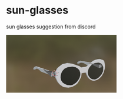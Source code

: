 # sun-glasses
sun glasses suggestion from discord
 <html>
<img
  src="Screenshot 2022-10-11 171259.png"
  alt="glasses"
  title="glasses"
  style="display: inline-block; margin: 0 auto; max-width: 300px">
</html>
